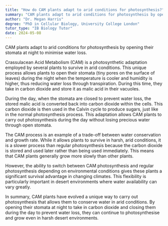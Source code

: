```yaml
---
title: "How do CAM plants adapt to arid conditions for photosynthesis?"
summary: "CAM plants adapt to arid conditions for photosynthesis by opening their stomata at night to minimise water loss."
author: "Dr. Megan Harris"
degree: "PhD in Cellular Biology, University College London"
tutor_type: "IB Biology Tutor"
date: 2024-05-08
---
```


CAM plants adapt to arid conditions for photosynthesis by opening their stomata at night to minimise water loss.

Crassulacean Acid Metabolism (CAM) is a photosynthetic adaptation employed by several plants to survive in arid conditions. This unique process allows plants to open their stomata (tiny pores on the surface of leaves) during the night when the temperature is cooler and humidity is higher, thus reducing water loss through transpiration. During this time, they take in carbon dioxide and store it as malic acid in their vacuoles.

During the day, when the stomata are closed to prevent water loss, the stored malic acid is converted back into carbon dioxide within the cells. This carbon dioxide is then used in the Calvin cycle to produce sugars, just like in the normal photosynthesis process. This adaptation allows CAM plants to carry out photosynthesis during the day without losing precious water through open stomata.

The CAM process is an example of a trade-off between water conservation and growth rate. While it allows plants to survive in harsh, arid conditions, it is a slower process than regular photosynthesis because the carbon dioxide is stored and used later rather than being used immediately. This means that CAM plants generally grow more slowly than other plants.

However, the ability to switch between CAM photosynthesis and regular photosynthesis depending on environmental conditions gives these plants a significant survival advantage in changing climates. This flexibility is particularly important in desert environments where water availability can vary greatly.

In summary, CAM plants have evolved a unique way to carry out photosynthesis that allows them to conserve water in arid conditions. By opening their stomata at night to take in carbon dioxide and closing them during the day to prevent water loss, they can continue to photosynthesise and grow even in harsh desert environments.
    